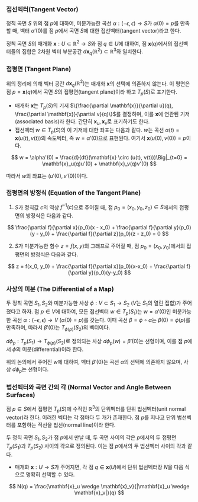 ### 접선벡터(Tangent Vector)

정칙 곡면 $S$ 위의 점 $p$에 대하여, 미분가능한 곡선 $\alpha: (-\epsilon, \epsilon) \to S$가 $\alpha(0) = p$를 만족할 때, 벡터 $\alpha'(0)$를 점 $p$에서 곡면 $S$에 대한 접선벡터(tangent vector)라고 한다.

정칙 곡면 $S$의 매개화 $\mathbf{x}: U \subset \mathbb{R}^2 \to S$와 점 $q \in U$에 대하여, 점 $\mathbf{x}(q)$에서의 접선벡터들의 집합은 $2$차원 벡터 부분공간 $d\mathbf{x}_q(\mathbb{R}^2) \subset \mathbb{R}^3$와 일치한다.

### 접평면 (Tangent Plane)
위의 정리에 의해 벡터 공간 $d\mathbf{x}_q(\mathbb{R}^2)$는 매개화 $\mathbf{x}$의 선택에 의존하지 않는다. 이 평면은 점 $p=\mathbf{x}(q)$에서 곡면 $S$의 접평면(tangent plane)이라 하고 $T_p(S)$로 표기한다.

* 매개화 $\mathbf{x}$는 $T_p(S)$의 기저 $\{\frac{\partial \mathbf{x}}{\partial u}(q), \frac{\partial \mathbf{x}}{\partial v}(q)\}$를 결정하며, 이를 $\mathbf{x}$에 연관된 기저(associated basis)라 한다. 간단히 $\mathbf{x}_u, \mathbf{x}_v$로 표기하기도 한다.
* 접선벡터 $w \in T_p(S)$의 이 기저에 대한 좌표는 다음과 같다. $w$는 곡선 $\alpha(t) = \mathbf{x}(u(t), v(t))$의 속도벡터, 즉 $w = \alpha'(0)$으로 표현된다. 여기서 $\mathbf{x}(u(0), v(0))=p$이다.

$$
w = \alpha'(0) = \frac{d}{dt}(\mathbf{x} \circ (u(t), v(t)))\Big|_{t=0} = \mathbf{x}_u(q)u'(0) + \mathbf{x}_v(q)v'(0)
    $$

따라서 $w$의 좌표는 $(u'(0), v'(0))$이다.

### 접평면의 방정식 (Equation of the Tangent Plane)
1.  $S$가 정칙값 $c$의 역상 $f^{-1}(c)$으로 주어질 때, 점 $p_0 = (x_0, y_0, z_0) \in S$에서의 접평면의 방정식은 다음과 같다.

$$
\frac{\partial f}{\partial x}(p_0)(x - x_0) + \frac{\partial f}{\partial y}(p_0)(y - y_0) + \frac{\partial f}{\partial z}(p_0)(z - z_0) = 0
$$

2.  $S$가 미분가능한 함수 $z=f(x,y)$의 그래프로 주어질 때, 점 $p_0 = (x_0, y_0)$에서의 접평면의 방정식은 다음과 같다.

$$
z = f(x_0, y_0) + \frac{\partial f}{\partial x}(p_0)(x-x_0) + \frac{\partial f}{\partial y}(p_0)(y-y_0)
$$

### 사상의 미분 (The Differential of a Map)

두 정칙 곡면 $S_1, S_2$와 미분가능한 사상 $\phi: V \subset S_1 \to S_2$ ($V$는 $S_1$의 열린 집합)가 주어졌다고 하자. 점 $p \in V$에 대하여, 모든 접선벡터 $w \in T_p(S_1)$는 $w = \alpha'(0)$인 미분가능한 곡선 $\alpha: (-\epsilon, \epsilon) \to V$ ($\alpha(0)=p$)를 갖는다. 이때 곡선 $\beta = \phi \circ \alpha$는 $\beta(0) = \phi(p)$를 만족하며, 따라서 $\beta'(0)$는 $T_{\phi(p)}(S_2)$의 벡터이다.

$d\phi_p: T_p(S_1) \to T_{\phi(p)}(S_2)$로 정의되는 사상 $d\phi_p(w) = \beta'(0)$는 선형이며, 이를 점 $p$에서 $\phi$의 미분(differential)이라 한다.

위의 논의에서 주어진 $w$에 대하여, 벡터 $\beta'(0)$는 곡선 $\alpha$의 선택에 의존하지 않으며, 사상 $d\phi_p$는 선형이다.

### 법선벡터와 곡면 간의 각 (Normal Vector and Angle Between Surfaces)

점 $p \in S$에서 접평면 $T_p(S)$에 수직인 $\mathbb{R}^3$의 단위벡터를 단위 법선벡터(unit normal vector)라 한다. 이러한 벡터는 각 점마다 두 개가 존재한다. 점 $p$를 지나고 단위 법선벡터를 포함하는 직선을 법선(normal line)이라 한다.

두 정칙 곡면 $S_1, S_2$가 점 $p$에서 만날 때, 두 곡면 사이의 각은 $p$에서의 두 접평면 $T_p(S_1)$과 $T_p(S_2)$ 사이의 각으로 정의된다. 이는 점 $p$에서의 두 법선벡터 사이의 각과 같다.

* 매개화 $\mathbf{x}: U \to S$가 주어지면, 각 점 $q \in \mathbf{x}(U)$에서 단위 법선벡터장 $N$을 다음 식으로 명확히 선택할 수 있다.

$$
    N(q) = \frac{\mathbf{x}_u \wedge \mathbf{x}_v}{|\mathbf{x}_u \wedge \mathbf{x}_v|}(q)
    $$


